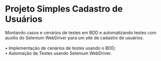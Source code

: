 # Projeto Simples Cadastro de Usuários
Montando casos e cenários de testes em BDD e automatizando testes com auxílio do Selenium WebDriver para um site de cadastro de usuários. <br> <br>
• Implementação de cenários de testes usando o BDD; <br>
• Automação de Testes usando Selenium WebDriver.
